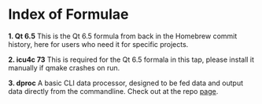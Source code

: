 # Index of Formulae
**1. Qt 6.5**
This is the Qt 6.5 formula from back in the Homebrew commit history, here for users who need it for specific projects.

**2. icu4c 73**
This is required for the Qt 6.5 formala in this tap, please install it manually if qmake crashes on run.

**3. dproc**
A basic CLI data processor, designed to be fed data and output data directly from the commandline. Check out at the repo [page](https://github.com/matthewyang204/dproc).
